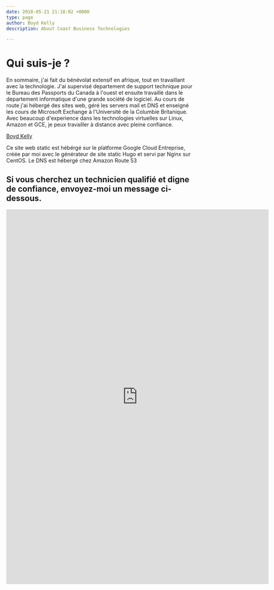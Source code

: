 ```yaml
---
date: 2018-05-21 21:18:02 +0000
type: page
author: Boyd Kelly
description: About Coast Business Technologies

---
```

# Qui suis-je ?

En sommaire, j'ai fait du bénévolat extensif en afrique, tout en travaillant avec la technologie. J'ai supervisé departement de support technique pour le Bureau des Passports du Canada à l'ouest et ensuite travaillé dans le departement informatique d'une grande société de logiciel. Au cours de route j'ai hébergé des sites web, géré les servers mail et DNS et enseigné les cours de Microsoft Exchange à l'Université de la Columbie Britanique. Avec beaucoup d'experience dans les technologies virtuelles sur Linux, Amazon et GCE, je peux travailler à distance avec pleine confiance. 

<script type="text/javascript" src="https://platform.linkedin.com/badges/js/profile.js" async defer></script>

<div class="LI-profile-badge"  data-version="v1" data-size="large" data-locale="fr_FR" data-type="horizontal" data-theme="light" data-vanity="boydkelly"><a class="LI-simple-link" href='https://ca.linkedin.com/in/boydkelly?trk=profile-badge'>Boyd Kelly</a></div>


Ce site web static est hébérgé sur le platforme Google Cloud Entreprise, créée par moi avec le générateur de site static Hugo et servi par Nginx sur CentOS. Le DNS est hébergé chez Amazon Route 53

##  Si vous cherchez un technicien qualifié et digne de confiance, envoyez-moi un message ci-dessous.


<iframe src="https://docs.google.com/forms/d/e/1FAIpQLSeSaw5q-3yyLxe8mH5WNYHDJ8TgUFOaQNzvJdXRx4SJdc-QmA/viewform?embedded=true" width="700" height="1000" frameborder="0" marginheight="0" marginwidth="0">Loading...</iframe>

